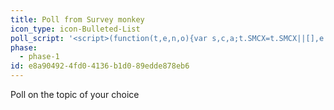 ```yaml
---
title: Poll from Survey monkey
icon_type: icon-Bulleted-List
poll_script: '<script>(function(t,e,n,o){var s,c,a;t.SMCX=t.SMCX||[],e.getElementById(o)||(s=e.getElementsByTagName(n),c=s[s.length-1],a=e.createElement(n),a.type="text/javascript",a.async=!0,a.id=o,a.src=["https:"===location.protocol?"https://":"http://","widget.surveymonkey.com/collect/website/js/zGLZ4Yx1jZNlQTCYz86VN3h7mwu15i_2BIj8N9uJz_2BFnGA70_2F_2B_2FaqDo_2BSIwR1_2Ba_2F4N.js"].join(""),c.parentNode.insertBefore(a,c))})(window,document,"script","smcx-sdk");</script><a style="font: 12px Helvetica, sans-serif; color: #999; text-decoration: none;" href=https://www.surveymonkey.com/mp/customer-satisfaction-surveys/> Create your own user feedback survey </a>'
phase:
  - phase-1
id: e8a90492-4fd0-4136-b1d0-89edde878eb6
---
```

<p>Poll on the topic of your choice
</p>